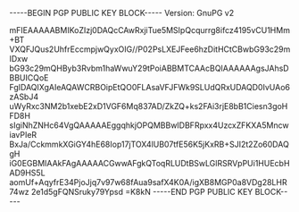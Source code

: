 -----BEGIN PGP PUBLIC KEY BLOCK-----
Version: GnuPG v2

mFIEAAAAABMIKoZIzj0DAQcCAwRxjiTue5MSIpQcqurrg8ifcz4195vCU1HMm+BT
VXQFJQus2UhfrEccmpjwQyxOIG//P02PsLXEJFee6hzDitHCtCBwbG93c29mIDxw
bG93c29mQHByb3Rvbm1haWwuY29tPoiABBMTCAAcBQIAAAAAAgsJAhsDBBUICQoE
FgIDAQIXgAIeAQAWCRBOipEtQO0FLAsaVFJFWk9SLUdQRxUDAQD0IvUAo6zASbJ4
uWyRxc3NM2b1xebE2xD1VGF6Mq837AD/ZkZQ+ks2FAi3rjE8bB1Ciesn3goHFD8H
sIgiNhZNHc64VgQAAAAAEggqhkjOPQMBBwIDBFRpxx4UzcxZFKXA5MncwiavPIeR
BxJa/CckmmkXGiGY4hE68Iop17jTOX4lUB07tfE56K5jKxRB+SJI2t2Zo60DAQgH
iG0EGBMIAAkFAgAAAAACGwwAFgkQToqRLUDtBSwLGlRSRVpPUi1HUEcbHAD9HS5L
aomUf+AqyfrE34PjoJjq7v97w68fAua9safX4K0A/igXB8MGP0a8VDg28LHR74wz
2e1d5gFQNSruky79Ypsd
=K8kN
-----END PGP PUBLIC KEY BLOCK-----
